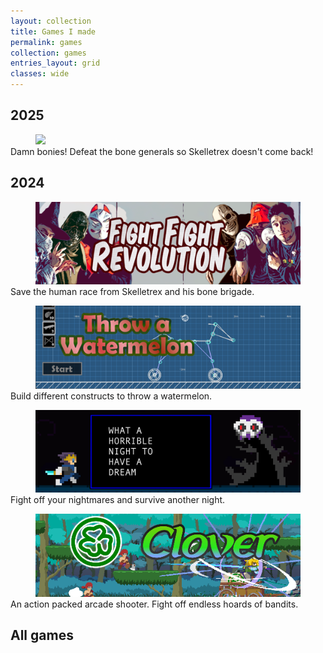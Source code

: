 ```yaml
---
layout: collection
title: Games I made
permalink: games
collection: games
entries_layout: grid
classes: wide
---
```


## 2025

<figure class="half" style="margin-bottom:0"><a href="/bone-tower"><img src="/assets/images/games/bone-tower/thumbnail.png"></a></figure> 
<p style="margin-top:0">Damn bonies! Defeat the bone generals so Skelletrex doesn't come back!</p>

## 2024

<figure class="half" style="margin-bottom:0"><a href="/fight-fight-revolution"><img src="/assets/images/games/ffr/thumbnail.png"></a></figure> 
<p style="margin-top:0">Save the human race from Skelletrex and his bone brigade.</p>

<figure class="half" style="margin-bottom:0"><a href="/throw-a-watermelon"><img src="/assets/images/games/watermelon/thumbnail.png"></a></figure> 
<p style="margin-top:0">Build different constructs to throw a watermelon.</p>

<figure class="half" style="margin-bottom:0"><a href="/dream"><img src="/assets/images/games/dream/thumbnail.png"></a></figure> 
<p style="margin-top:0">Fight off your nightmares and survive another night.</p>

<figure class="half" style="margin-bottom:0"><a href="/clover"><img src="/assets/images/games/clover/thumbnail.png"></a></figure> 
<p style="margin-top:0">An action packed arcade shooter. Fight off endless hoards of bandits.</p>


## All games
